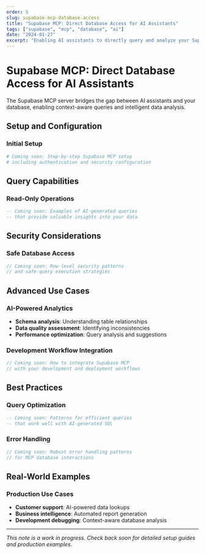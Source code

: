 ```yaml
---
order: 5
slug: supabase-mcp-database-access
title: "Supabase MCP: Direct Database Access for AI Assistants"
tags: ["supabase", "mcp", "database", "ai"]
date: "2024-01-27"
excerpt: "Enabling AI assistants to directly query and analyze your Supabase database with unprecedented context awareness."
---
```


# Supabase MCP: Direct Database Access for AI Assistants

The Supabase MCP server bridges the gap between AI assistants and your database, enabling context-aware queries and intelligent data analysis.

## Setup and Configuration

### Initial Setup

```bash
# Coming soon: Step-by-step Supabase MCP setup
# including authentication and security configuration
```

## Query Capabilities

### Read-Only Operations

```sql
-- Coming soon: Examples of AI-generated queries
-- that provide valuable insights into your data
```

## Security Considerations

### Safe Database Access

```typescript
// Coming soon: Row-level security patterns
// and safe query execution strategies
```

## Advanced Use Cases

### AI-Powered Analytics

- **Schema analysis**: Understanding table relationships
- **Data quality assessment**: Identifying inconsistencies
- **Performance optimization**: Query analysis and suggestions

### Development Workflow Integration

```typescript
// Coming soon: How to integrate Supabase MCP
// with your development and deployment workflows
```

## Best Practices

### Query Optimization

```sql
-- Coming soon: Patterns for efficient queries
-- that work well with AI-generated SQL
```

### Error Handling

```typescript
// Coming soon: Robust error handling patterns
// for MCP database interactions
```

## Real-World Examples

### Production Use Cases

- **Customer support**: AI-powered data lookups
- **Business intelligence**: Automated report generation
- **Development debugging**: Context-aware database analysis

---

*This note is a work in progress. Check back soon for detailed setup guides and production examples.*
